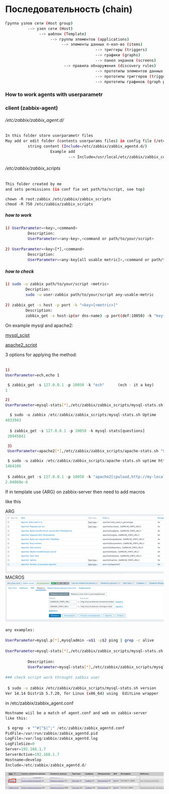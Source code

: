 # Последовательность (chain)
```sh
Группа узлов сети (Host group)
          --> узел сети (Host)
               --> шаблон (Template)
                    --> группы элементов (applications)
                         --> элементы данных n-кол-во (items)
                                        --> триггеры (triggers)
                                        --> графики (graphs)
                                        --> панел экранов (screens)
                          --> правила обнаружения (discovery rules)
                                        --> прототипы элементов данных (item prototypes)
                                        --> прототипы триггеров (trigger prototypes)
                                        --> прототипы графиков (graph prototypes)
```                                        


### How to work agents with userparametr

### client (zabbix-agent)
###### /etc/zabbix/zabbix_agent.d/
```sh
In this folder store userparametr files
May add or edit folder (contents userparams files) in config file (/etc/zabbix/zabbix_agentd.conf)
          string content (Include=/etc/zabbix/zabbix_agentd.d/)
                    Example add
                            --> Include=/usr/local/etc/zabbix/zabbix_conf/
```
###### /etc/zabbix/zabbix_scripts
```sh
This folder created by me
and sets permissions (in conf fie set path/to/script, see top)
```
```nginx
chown -R root:zabbix /etc/zabbix/zabbix_scripts
chmod -R 750 /etc/zabbix/zabbix_scripts
```
##### how to work
```sh
1) UserParameter=<key>,<command>
          Description:
          UserParameter=<any-key>,<command or path/to/your/script>

2) UserParameter=<key>[*],<command>
          Description:
          UserParameter=<any-key[all usable metric]>,<command or path/to/your/script>
```
##### how to check
 ```sh
 1) sudo -u zabbix path/to/your/script <metric>
          Decription:
          sudo -u user-zabbix path/to/your/script any-usable-metric
          
 2) zabbix_get -s host -p port -k "<key>[<metric>]"
          Description:
          zabbix_get -s host-ip(or dns-name) -p port(def:10050) -k "key-you-use-in-userparametr[metic-arguments]"
```

On example mysql and apache2:

[mysql_scipt](http://wiki.enchtex.info/howto/zabbix/advanced_mysql_monitoring)

[apache2_script](http://wiki.enchtex.info/howto/zabbix/zabbix_apache_monitoring)

3 options for applying the method:
```sh

1)
UserParameter=ech,echo 1
```
```python
 $ zabbix_get -s 127.0.0.1 -p 10050 -k "ech"      (ech - it a key)
1                                          
```
```sh
2)
UserParameter=mysql-stats[*],/etc/zabbix/zabbix_scripts/mysql-stats.sh "$1" Andrey 123456
```
```python
  $ sudo -u zabbix /etc/zabbix/zabbix_scripts/mysql-stats.sh Uptime                 (Uptime - it a metric)
4833943 
 
  $ zabbix_get -s 127.0.0.1 -p 10050 -k mysql-stats[questions]
 28945841
```
 
```sh 
 3)
 UserParameter=apache2[*],/etc/zabbix/zabbix_scripts/apache-stats.sh "$1" "$2"
 ```
 ```python
  $ sudo -u zabbix /etc/zabbix/zabbix_scripts/apache-stats.sh uptime http://my-localserver.com/server-status
 1464106

  $ zabbix_get -s 127.0.0.1 -p 10050 -k "apache2[cpuload,http://my-localserver.com/server-status]"
 2.04868e-6
```
If in template use {ARG} on zabbix-server then need to add macros

like this

ARG
![ARG](https://github.com/sanekmihailow/My_guide_instructions/blob/master/images/zabbix_arg.png)
MACROS
![MACROS](https://github.com/sanekmihailow/My_guide_instructions/blob/master/images/zabbix_macros.png)
```sh
any examples:

UserParameter=mysql.p[*],mysqladmin -u$1 -p$2 ping | grep -c alive

UserParameter=mysql-stats[*],/etc/zabbix/zabbix_scripts/mysql-stats.sh "$1" Andrey 123456 

          Description:
          UserParameter=mysql-stats[*],/etc/zabbix/zabbix_scripts/mysql-stats.sh "argument_in_your_script" "user_for_DB_your_mysq_DB" "password_for_user_mysql_DB" (without quotes)

### check script work throught zabbix user

 $ sudo -u zabbix /etc/zabbix/zabbix_scripts/mysql-stats.sh version
Ver 14.14 Distrib 5.7.20, for Linux (x86_64) using  EditLine wrapper
```

in /etc/zabbix/zabbix_agent.conf
```sh
Hostname wiil be a match of agent.conf and web on zabbix-server
like this:
```
```python
 $ egrep -v "^#|^$|^;" /etc/zabbix/zabbix_agentd.conf
PidFile=/var/run/zabbix/zabbix_agentd.pid
LogFile=/var/log/zabbix/zabbix_agentd.log
LogFileSize=0
Server=192.168.1.7
ServerActive=192.168.1.7
Hostname=develop
Include=/etc/zabbix/zabbix_agentd.d/
```
![](https://github.com/sanekmihailow/My_guide_instructions/blob/master/images/zabbix_host.png)
